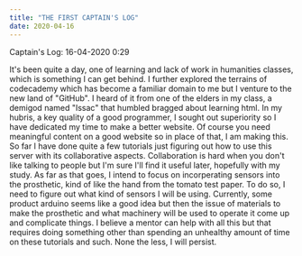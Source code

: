 ```yaml
---
title: "THE FIRST CAPTAIN'S LOG"
date: 2020-04-16
---
```


Captain's Log: 16-04-2020 0:29

It's been quite a day, one of learning and lack of work in humanities classes, which is something I can get behind. I further
explored the terrains of codecademy which has become a familiar domain to me but I venture to the new land of "GitHub". I heard
of it from one of the elders in my class, a demigod named "Issac" that humbled bragged about learning html. In my hubris, a key
quality of a good programmer, I sought out superiority so I have dedicated my time to make a better website. Of course you need
meaningful content on a good website so in place of that, I am making this. So far I have done quite a few tutorials just 
figuring out how to use this server with its collaborative aspects. Collaboration is hard when you don't like talking to people 
but I'm sure I'll find it useful later, hopefully with my study. As far as that goes, I intend to focus on incorperating 
sensors into the prosthetic, kind of like the hand from the tomato test paper. To do so, I need to figure out what kind of 
sensors I will be using. Currently, some product arduino seems like a good idea but then the issue of materials to make the 
prosthetic and what machinery will be used to operate it come up and complicate things. I believe a mentor can help with all 
this but that requires doing something other than spending an unhealthy amount of time on these tutorials and such. None the 
less, I will persist. 
